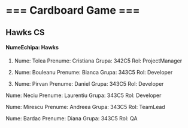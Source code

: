 # === Cardboard Game ===

## Hawks CS

#### NumeEchipa: Hawks
  
  1. Nume: Tolea
     Prenume: Cristiana
     Grupa: 342C5
     Rol: ProjectManager

  2. Nume: Bouleanu
     Prenume: Bianca
     Grupa: 343C5
     Rol: Developer

  3. Nume: Pirvan
     Prenume: Daniel
     Grupa: 343C5
     Rol: Developer

  Nume: Neciu
  Prenume: Laurentiu
  Grupa: 343C5
  Rol: Developer

  Nume: Mirescu
  Prenume: Andreea
  Grupa: 343C5
  Rol: TeamLead

  Nume: Bardac
  Prenume: Diana
  Grupa: 343C5
  Rol: QA
